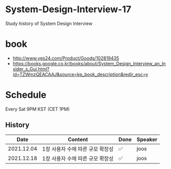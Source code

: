 # System-Design-Interview-17
Study history of System Design Interview


# book

- http://www.yes24.com/Product/Goods/102819435
- https://books.google.co.kr/books/about/System_Design_Interview_an_Insider_s_Gui.html?id=TZWmzQEACAAJ&source=kp_book_description&redir_esc=y


# Schedule
Every Sat 9PM KST (CET 1PM)


## History
|Date|Content|Done|Speaker|
|----|-------|----|-------|
|2021.12.04|1장 사용자 수에 따른 규모 확장성|✅|joos|
|2021.12.18|1장 사용자 수에 따른 규모 확장성|✅|joos|
